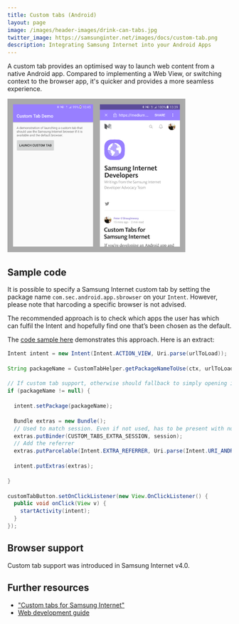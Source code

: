 ```yaml
---
title: Custom tabs (Android)
layout: page
image: /images/header-images/drink-can-tabs.jpg
twitter_image: https://samsunginter.net/images/docs/custom-tab.png
description: Integrating Samsung Internet into your Android Apps
---
```

A custom tab provides an optimised way to launch web content from a native Android app.
Compared to implementing a Web View, or switching context to the browser app, it's quicker
and provides a more seamless experience.

<img src="/images/docs/custom-tab.png" width="400px" alt="Custom tab demo"/>

## Sample code

It is possible to specify a Samsung Internet custom tab by setting the package name
`com.sec.android.app.sbrowser` on your `Intent`. However, please note that harcoding a
specific browser is not advised.

The recommended approach is to check which apps the user has which can fulfil the Intent
 and hopefully find one that’s been chosen as the default.

The [code sample here](https://github.com/SamsungInternet/examples/tree/master/custom-tab-demo)
demonstrates this approach. Here is an extract:

```java
Intent intent = new Intent(Intent.ACTION_VIEW, Uri.parse(urlToLoad));

String packageName = CustomTabHelper.getPackageNameToUse(ctx, urlToLoad);

// If custom tab support, otherwise should fallback to simply opening in the browser
if (packageName != null) {

  intent.setPackage(packageName);

  Bundle extras = new Bundle();
  // Used to match session. Even if not used, has to be present with null to launch custom tab
  extras.putBinder(CUSTOM_TABS_EXTRA_SESSION, session);
  // Add the referrer
  extras.putParcelable(Intent.EXTRA_REFERRER, Uri.parse(Intent.URI_ANDROID_APP_SCHEME + "//" + ctx.getPackageName()));

  intent.putExtras(extras);

}

customTabButton.setOnClickListener(new View.OnClickListener() {
  public void onClick(View v) {
    startActivity(intent);
  }
});
```

## Browser support

Custom tab support was introduced in Samsung Internet v4.0.

## Further resources

* ["Custom tabs for Samsung Internet"](https://medium.com/samsung-internet-dev/custom-tabs-for-samsung-internet-8563e4754b22)
* [Web development guide](http://developer.samsung.com/internet/android/web-guide)
